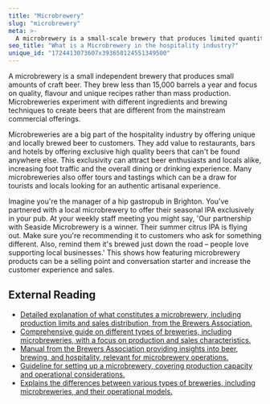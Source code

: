 ```yaml
---
title: "Microbrewery"
slug: "microbrewery"
meta: >-
  A microbrewery is a small-scale brewery that produces limited quantities of beer, often focusing on quality, flavour, and unique brewing techniques.
seo_title: "What is a Microbrewery in the hospitality industry?"
unique_id: "1724413073607x393658124551349500"
---
```


A microbrewery is a small independent brewery that produces small amounts of craft beer. They brew less than 15,000 barrels a year and focus on quality, flavour and unique recipes rather than mass production. Microbreweries experiment with different ingredients and brewing techniques to create beers that are different from the mainstream commercial offerings.

Microbreweries are a big part of the hospitality industry by offering unique and locally brewed beer to customers. They add value to restaurants, bars and hotels by offering exclusive high quality beers that can't be found anywhere else. This exclusivity can attract beer enthusiasts and locals alike, increasing foot traffic and the overall dining or drinking experience. Many microbreweries also offer tours and tastings which can be a draw for tourists and locals looking for an authentic artisanal experience.

Imagine you're the manager of a hip gastropub in Brighton. You've partnered with a local microbrewery to offer their seasonal IPA exclusively in your pub. At your weekly staff meeting you might say, 'Our partnership with Seaside Microbrewery is a winner. Their summer citrus IPA is flying out. Make sure you're recommending it to customers who ask for something different. Also, remind them it's brewed just down the road – people love supporting local businesses.' This shows how featuring microbrewery products can be a selling point and conversation starter and increase the customer experience and sales.

## External Reading

- [Detailed explanation of what constitutes a microbrewery, including production limits and sales distribution, from the Brewers Association.](https://www.brewersassociation.org/statistics-and-data/craft-beer-industry-market-segments/#:~:text=Microbrewery,of%20its%20beer%20off%2Dsite.)
- [Comprehensive guide on different types of breweries, including microbreweries, with a focus on production and sales characteristics.](https://pos.toasttab.com/blog/on-the-line/types-of-breweries#:~:text=Microbreweries%20produce%20less%20than%2015%2C000,%E2%80%93%20is%20sold%20off%2Dsite.)
- [Manual from the Brewers Association providing insights into beer, brewing, and hospitality, relevant for microbrewery operations.](https://cdn.brewersassociation.org/wp-content/uploads/2015/04/Beer-Server-Training-For-Brewpubs.pdf)
- [Guideline for setting up a microbrewery, covering production capacity and operational considerations.](https://www.brewer-world.com/guideline-for-setting-up-a-microbreweryrestaurant/)
- [Explains the differences between various types of breweries, including microbreweries, and their operational models.](https://thompsonislandbrewing.com/blog/whats-the-difference-between-a-craft-brewery-microbrewery-brewpub-amp-gastropub#:~:text=What%20is%20a%20Taproom,all%20about%20the%20beer%20itself.)